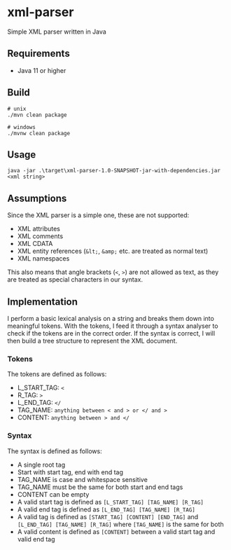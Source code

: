 # xml-parser
Simple XML parser written in Java

## Requirements
- Java 11 or higher

## Build
```shell
# unix
./mvn clean package

# windows
./mvnw clean package
```

## Usage
```shell
java -jar .\target\xml-parser-1.0-SNAPSHOT-jar-with-dependencies.jar <xml string>
```

## Assumptions
Since the XML parser is a simple one, these are not supported: 
- XML attributes
- XML comments
- XML CDATA
- XML entity references (`&lt;`, `&amp;` etc. are treated as normal text)
- XML namespaces

This also means that angle brackets (`<`, `>`) are not allowed as text, as they are treated as special characters in our syntax.

## Implementation
I perform a basic lexical analysis on a string and breaks them down into meaningful tokens. With the tokens, I feed it through a syntax analyser to check if the tokens are in the correct order. If the syntax is correct, I will then build a tree structure to represent the XML document.

### Tokens
The tokens are defined as follows:
- L_START_TAG: `<`
- R_TAG: `>`
- L_END_TAG: `</`
- TAG_NAME: `anything between < and > or </ and >`
- CONTENT: `anything between > and </`

### Syntax
The syntax is defined as follows:
- A single root tag
- Start with start tag, end with end tag
- TAG_NAME is case and whitespace sensitive
- TAG_NAME must be the same for both start and end tags
- CONTENT can be empty
- A valid start tag is defined as `[L_START_TAG] [TAG_NAME] [R_TAG]`
- A valid end tag is defined as `[L_END_TAG] [TAG_NAME] [R_TAG]`
- A valid tag is defined as `[START_TAG] [CONTENT] [END_TAG]` and `[L_END_TAG] [TAG_NAME] [R_TAG]` where `[TAG_NAME]` is the same for both
- A valid content is defined as `[CONTENT]` between a valid start tag and valid end tag